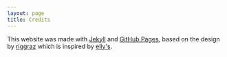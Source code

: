 ```yaml
---
layout: page
title: Credits
---
```


This website was made with [Jekyll](https://jekyllrb.com/docs/) and [GitHub Pages](https://pages.github.com/), based on the design by [riggraz](https://riggraz.dev/no-style-please/) which is inspired by [elly's](http://tilde.town/~elly/).
